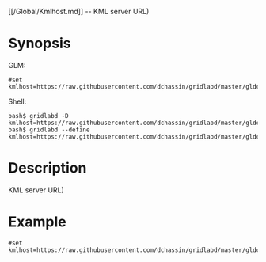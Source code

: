[[/Global/Kmlhost.md]] -- KML server URL)

# Synopsis
GLM:
~~~
#set kmlhost=https://raw.githubusercontent.com/dchassin/gridlabd/master/gldcore/rt
~~~
Shell:
~~~
bash$ gridlabd -D kmlhost=https://raw.githubusercontent.com/dchassin/gridlabd/master/gldcore/rt
bash$ gridlabd --define kmlhost=https://raw.githubusercontent.com/dchassin/gridlabd/master/gldcore/rt
~~~

# Description

KML server URL)

# Example

~~~
#set kmlhost=https://raw.githubusercontent.com/dchassin/gridlabd/master/gldcore/rt
~~~
